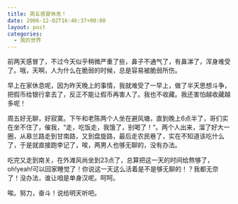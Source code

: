 ```yaml
---
title: 周五感冒休息！
date: 2006-12-02T16:46:37+00:00
layout: post
categories:
  - 我的世界
---
```


前两天感冒了，不过今天似乎稍微严重了些，鼻子不通气了，有鼻涕了，浑身难受了。哦，天啊，人为什么在脆弱的时候，总是容易被脆弱所伤。

早上在家休息呢，因为昨天晚上的事情，我就难受了一早上，做了半天思想斗争，把假币给银行拿去了，反正不能让假币再害人了。我也不收藏。我还害怕越收藏越多呢！

周五好无聊，好寂寞。下午和老陈两个人坐在避风塘，直到晚上6点半了，哥们实在坐不住了，催我，“走，吃饭走，我饿了，别喝了！”。两个人出来，溜了好大一圈，从皋兰路走到甘南路，又到盘旋路，最后走农民巷了，实在不知道该吃什么了，于是就直接跑李记了，唉，两男人也够无聊的，没有办法。

吃完又走到南关，在外滩风尚坐到23点了，总算把这一天的时间给熬够了，oh!yeah!可以回家睡觉了！你说这一天这么活着是不是够无聊的！？我都无奈了！没办法，谁让咱是单身汉呢。呵呵。

唉。努力，奋斗！说给明天听吧。